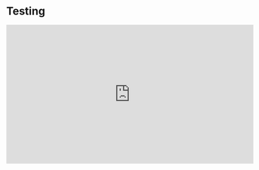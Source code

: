 # Testing


<iframe width="650" height="366" src="https://www.youtube.com/embed/WxTp-I0O8TU" title="YouTube video player" frameborder="0" allow="accelerometer; autoplay; clipboard-write; encrypted-media; gyroscope; picture-in-picture" allowfullscreen></iframe>
